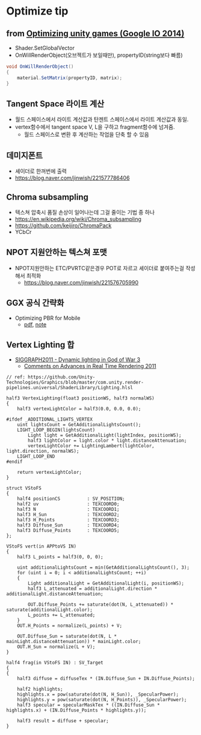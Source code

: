 # Optimize tip

## from [Optimizing unity games (Google IO 2014)](https://www.slideshare.net/AlexanderDolbilov/google-i-o-2014)

- Shader.SetGlobalVector
- OnWillRenderObject(오브젝트가 보일때만), propertyID(string보다 빠름)

``` cs
void OnWillRenderObject()
{
    material.SetMatrix(propertyID, matrix);
}
```

## Tangent Space 라이트 계산

- 월드 스페이스에서 라이트 계산값과 탄젠트 스페이스에서 라이트 계산값과 동일.
- vertex함수에서 tangent space V, L을 구하고 fragment함수에 넘겨줌.
  - 월드 스페이스로 변환 후 계산하는 작업을 단축 할 수 있음

## 데미지폰트

- 셰이더로 한꺼번에 출력
- <https://blog.naver.com/jinwish/221577786406>

## Chroma subsampling

- 텍스쳐 압축시 품질 손상이 일어나는데 그걸 줄이는 기법 중 하나
- <https://en.wikipedia.org/wiki/Chroma_subsampling>
- <https://github.com/keijiro/ChromaPack>
- YCbCr

## NPOT 지원안하는 텍스쳐 포맷

- NPOT지원안하는 ETC/PVRTC같은경우 POT로 자르고 셰이더로 붙여주는걸 작성해서 최적화
  - <https://blog.naver.com/jinwish/221576705990>

## GGX 공식 간략화

- Optimizing PBR for Mobile
  - [pdf](https://community.arm.com/cfs-file/__key/communityserver-blogs-components-weblogfiles/00-00-00-20-66/siggraph2015_2D00_mmg_2D00_renaldas_2D00_slides.pdf), [note](https://community.arm.com/cfs-file/__key/communityserver-blogs-components-weblogfiles/00-00-00-20-66/siggraph2015_2D00_mmg_2D00_renaldas_2D00_notes.pdf)

## Vertex Lighting 합

- [SIGGRAPH2011 - Dynamic lighting in God of War 3](https://advances.realtimerendering.com/s2011/index.html)
  - [Comments on Advances in Real Time Rendering 2011](http://www.thetenthplanet.de/archives/1337)

``` hlsl
// ref: https://github.com/Unity-Technologies/Graphics/blob/master/com.unity.render-pipelines.universal/ShaderLibrary/Lighting.hlsl

half3 VertexLighting(float3 positionWS, half3 normalWS)
{
    half3 vertexLightColor = half3(0.0, 0.0, 0.0);

#ifdef _ADDITIONAL_LIGHTS_VERTEX
    uint lightsCount = GetAdditionalLightsCount();
    LIGHT_LOOP_BEGIN(lightsCount)
        Light light = GetAdditionalLight(lightIndex, positionWS);
        half3 lightColor = light.color * light.distanceAttenuation;
        vertexLightColor += LightingLambert(lightColor, light.direction, normalWS);
    LIGHT_LOOP_END
#endif

    return vertexLightColor;
}
```

``` hlsl
struct VStoFS
{
    half4 positionCS          : SV_POSITION;
    half2 uv                  : TEXCOORD0;
    half3 N                   : TEXCOORD1;
    half3 H_Sun               : TEXCOORD2;
    half3 H_Points            : TEXCOORD3;
    half3 Diffuse_Sun         : TEXCOORD4;
    half3 Diffuse_Points      : TEXCOORD5;
};

VStoFS vert(in APPtoVS IN)
{
    half3 L_points = half3(0, 0, 0);

    uint additionalLightsCount = min(GetAdditionalLightsCount(), 3);
    for (uint i = 0; i < additionalLightsCount; ++i)
    {
        Light additionalLight = GetAdditionalLight(i, positionWS);
        half3 L_attenuated = additionalLight.direction * additionalLight.distanceAttenuation;

        OUT.Diffuse_Points += saturate(dot(N, L_attenuated)) * saturate(additionalLight.color);
        L_points += L_attenuated;
    }
    OUT.H_Points = normalize(L_points) + V;

    OUT.Diffuse_Sun = saturate(dot(N, L * mainLight.distanceAttenuation)) * mainLight.color;
    OUT.H_Sun = normalize(L + V);
}

half4 frag(in VStoFS IN) : SV_Target
{
{
    half3 diffuse = diffuseTex * (IN.Diffuse_Sun + IN.Diffuse_Points);

    half2 highlights;
    highlights.x = pow(saturate(dot(N, H_Sun)), _SpecularPower);
    highlights.y = pow(saturate(dot(N, H_Points)), _SpecularPower);
    half3 specular = specularMaskTex * ((IN.Diffuse_Sun * highlights.x) + (IN.Diffuse_Points * highlights.y));

    half3 result = diffuse + specular;
}
```
